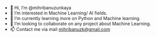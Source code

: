 - 👋 Hi, I’m @mihribanuzunkaya
- 👀 I’m interested in Machine Learning/ AI fields.
- 🌱 I’m currently learning more on Python and Machine learning.
- 💞️ I’m looking to collaborate on any project about Machine Learning.
- 📫 Contact me via mail mihribanuzk@gmail.com

<!---
mihribanuzunkaya/mihribanuzunkaya is a ✨ special ✨ repository because its `README.md` (this file) appears on your GitHub profile.
You can click the Preview link to take a look at your changes.
--->
